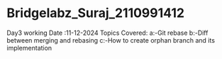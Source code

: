 # Bridgelabz_Suraj_2110991412
Day3 working
Date :11-12-2024
Topics Covered:
a:-Git rebase
b:-Diff between merging and rebasing
c:-How to create orphan branch and its implementation

